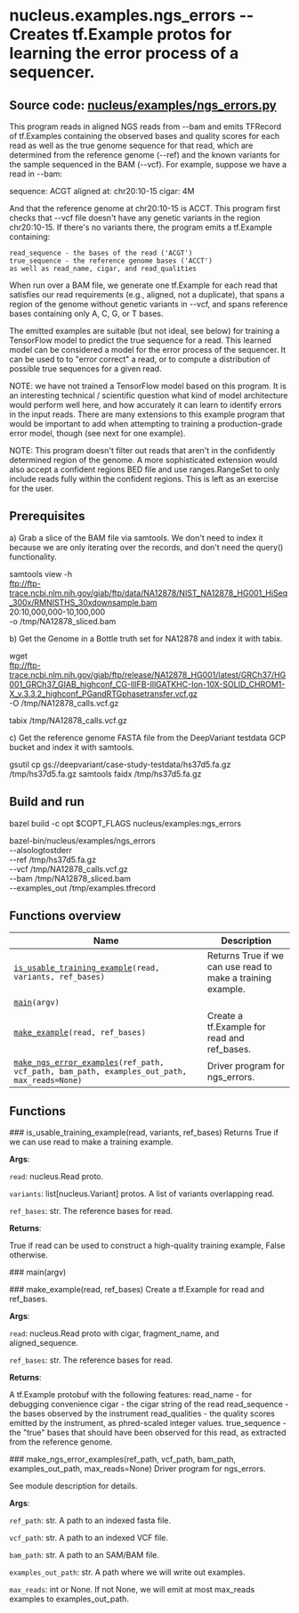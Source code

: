 # nucleus.examples.ngs_errors -- Creates tf.Example protos for learning the error process of a sequencer.
**Source code:** [nucleus/examples/ngs_errors.py](https://github.com/google/nucleus/tree/master/nucleus/examples/ngs_errors.py)
---
This program reads in aligned NGS reads from --bam and emits TFRecord of
tf.Examples containing the observed bases and quality scores for each read as
well as the true genome sequence for that read, which are determined from the
reference genome (--ref) and the known variants for the sample sequenced in the
BAM (--vcf). For example, suppose we have a read in --bam:

  sequence: ACGT
  aligned at: chr20:10-15
  cigar: 4M

And that the reference genome at chr20:10-15 is ACCT. This program first checks
that --vcf file doesn't have any genetic variants in the region chr20:10-15. If
there's no variants there, the program emits a tf.Example containing:

    read_sequence - the bases of the read ('ACGT')
    true_sequence - the reference genome bases ('ACCT')
    as well as read_name, cigar, and read_qualities

When run over a BAM file, we generate one tf.Example for each read that
satisfies our read requirements (e.g., aligned, not a duplicate), that spans a
region of the genome without genetic variants in --vcf, and spans reference
bases containing only A, C, G, or T bases.

The emitted examples are suitable (but not ideal, see below) for training a
TensorFlow model to predict the true sequence for a read. This learned model can
be considered a model for the error process of the sequencer. It can be used to
to "error correct" a read, or to compute a distribution of possible true
sequences for a given read.

NOTE: we have not trained a TensorFlow model based on this program. It is an
interesting technical / scientific question what kind of model architecture
would perform well here, and how accurately it can learn to identify errors in
the input reads. There are many extensions to this example program that would be
important to add when attempting to training a production-grade error model,
though (see next for one example).

NOTE: This program doesn't filter out reads that aren't in the confidently
determined region of the genome. A more sophisticated extension would also
accept a confident regions BED file and use ranges.RangeSet to only include
reads fully within the confident regions. This is left as an exercise for the
user.

## Prerequisites

a) Grab a slice of the BAM file via samtools. We don't need to index it because
   we are only iterating over the records, and don't need the query()
   functionality.

samtools view -h \
  ftp://ftp-trace.ncbi.nlm.nih.gov/giab/ftp/data/NA12878/NIST_NA12878_HG001_HiSeq_300x/RMNISTHS_30xdownsample.bam \
  20:10,000,000-10,100,000 \
  -o /tmp/NA12878_sliced.bam

b) Get the Genome in a Bottle truth set for NA12878 and index it with tabix.

wget \
  ftp://ftp-trace.ncbi.nlm.nih.gov/giab/ftp/release/NA12878_HG001/latest/GRCh37/HG001_GRCh37_GIAB_highconf_CG-IllFB-IllGATKHC-Ion-10X-SOLID_CHROM1-X_v.3.3.2_highconf_PGandRTGphasetransfer.vcf.gz \
  -O /tmp/NA12878_calls.vcf.gz

tabix /tmp/NA12878_calls.vcf.gz

c) Get the reference genome FASTA file from the DeepVariant testdata GCP bucket
   and index it with samtools.

gsutil cp gs://deepvariant/case-study-testdata/hs37d5.fa.gz /tmp/hs37d5.fa.gz
samtools faidx /tmp/hs37d5.fa.gz

## Build and run

bazel build -c opt $COPT_FLAGS nucleus/examples:ngs_errors

bazel-bin/nucleus/examples/ngs_errors \
  --alsologtostderr \
  --ref /tmp/hs37d5.fa.gz \
  --vcf /tmp/NA12878_calls.vcf.gz \
  --bam /tmp/NA12878_sliced.bam \
  --examples_out /tmp/examples.tfrecord

## Functions overview
Name | Description
-----|------------
[`is_usable_training_example`](#is_usable_training_example)`(read, variants, ref_bases)` | Returns True if we can use read to make a training example.
[`main`](#main)`(argv)` | 
[`make_example`](#make_example)`(read, ref_bases)` | Create a tf.Example for read and ref_bases.
[`make_ngs_error_examples`](#make_ngs_error_examples)`(ref_path, vcf_path, bam_path, examples_out_path, max_reads=None)` | Driver program for ngs_errors.

## Functions
###<a name="<_ast.FunctionDef object at 0x55f78d0f1a10>"></a> is_usable_training_example(read, variants, ref_bases)
Returns True if we can use read to make a training example.

**Args**:

`read`: nucleus.Read proto.

`variants`: list[nucleus.Variant] protos. A list of variants overlapping read.

`ref_bases`: str. The reference bases for read.


**Returns**:

  True if read can be used to construct a high-quality training example, False
  otherwise.

###<a name="<_ast.FunctionDef object at 0x55f78d104610>"></a> main(argv)


###<a name="<_ast.FunctionDef object at 0x55f78d0ea310>"></a> make_example(read, ref_bases)
Create a tf.Example for read and ref_bases.

**Args**:

`read`: nucleus.Read proto with cigar, fragment_name, and aligned_sequence.

`ref_bases`: str. The reference bases for read.


**Returns**:

  A tf.Example protobuf with the following features:
    read_name - for debugging convenience
    cigar - the cigar string of the read
    read_sequence - the bases observed by the instrument
    read_qualities - the quality scores emitted by the instrument, as
                     phred-scaled integer values.
    true_sequence - the "true" bases that should have been observed for this
                    read, as extracted from the reference genome.

###<a name="<_ast.FunctionDef object at 0x55f78d0f6ad0>"></a> make_ngs_error_examples(ref_path, vcf_path, bam_path, examples_out_path, max_reads=None)
Driver program for ngs_errors.

See module description for details.

**Args**:

`ref_path`: str. A path to an indexed fasta file.

`vcf_path`: str. A path to an indexed VCF file.

`bam_path`: str. A path to an SAM/BAM file.

`examples_out_path`: str. A path where we will write out examples.

`max_reads`: int or None. If not None, we will emit at most max_reads examples
    to examples_out_path.


